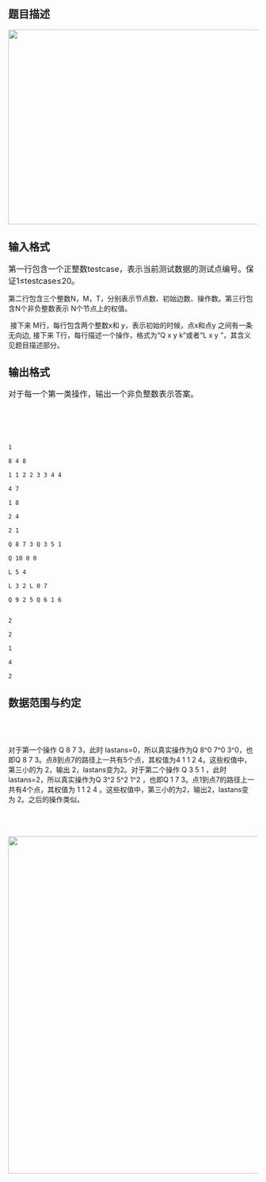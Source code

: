 ## 题目描述

<p><img height="393" alt="" width="787" src="https://s2.loli.net/2023/08/15/i1pKUTZ7YeMtRB3.png"></p>
<p></p>

## 输入格式

<p><span style="font-size: medium">第一行包含一个正整数testcase，表示当前测试数据的测试点编号。保证1≤testcase≤20。 <br>
   第二行包含三个整数N，M，T，分别表示节点数、初始边数、操作数。第三行包含N个非负整数表示 N个节点上的权值。 <br>
    接下来 M行，每行包含两个整数x和 y，表示初始的时候，点x和点y 之间有一条无向边, 接下来 T行，每行描述一个操作，格式为“Q x y k”或者“L x y ”，其含义见题目描述部分。</span></p>

## 输出格式

<p><span style="font-size: medium">对于每一个第一类操作，输出一个非负整数表示答案。 <br>
    <br>
    </span></p>

```input1
1
8 4 8
1 1 2 2 3 3 4 4
4 7
1 8
2 4
2 1
Q 8 7 3 Q 3 5 1
Q 10 0 0
L 5 4
L 3 2 L 0 7
Q 9 2 5 Q 6 1 6
```
```output1
2
2
1
4
2
```
## 数据范围与约定

<p><span style="font-size: medium"><br><br>
   对于第一个操作 Q 8 7 3，此时 lastans=0，所以真实操作为Q 8^0 7^0 3^0，也即Q 8 7 3。点8到点7的路径上一共有5个点，其权值为4 1 1 2 4。这些权值中，第三小的为 2，输出 2，lastans变为2。对于第二个操作 Q 3 5 1 ，此时lastans=2，所以真实操作为Q 3^2 5^2 1^2 ，也即Q 1 7 3。点1到点7的路径上一共有4个点，其权值为 1 1 2 4 。这些权值中，第三小的为2，输出2，lastans变为 2。之后的操作类似。 <br><br>
    <br><br><img height="681" alt="" width="696" src="https://s2.loli.net/2023/08/15/PqHij8um5WxSvet.png"></span></p>

